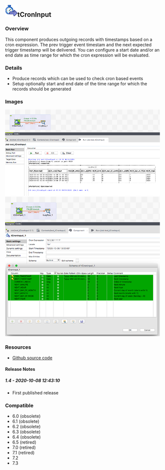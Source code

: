 ## <img src='./logo.jpg' width='40' height='40'>tCronInput

### Overview
This component produces outgoing records with timestamps based on a cron expression.
The prev trigger event timestam and the next expected trigger timestamp will be delivered.
You can configure a start date and/or an end date as time range for which the cron expression will be evaluated.
### Details
* Produce records which can be used to check cron based events
* Setup optionally start and end date of the time range for which the records should be generated
### Images
<a href='./screenshots/v_1.4__2.jpg'><img src='./screenshots/v_1.4__2.jpg' ></a>
<a href='./screenshots/v_1.4__1.jpg'><img src='./screenshots/v_1.4__1.jpg' ></a>


### Resources
 * <a href=https://github.com/jlolling/talendcomp_tCronInput>Github source code</a>

#### Release Notes

##### 1.4 - 2020-10-08 12:43:10
* First published release
### Compatible
 -  6.0 (obsolete)
 -   6.1 (obsolete)
 -   6.2 (obsolete)
 -   6.3 (obsolete)
 -   6.4 (obsolete)
 -  6.5 (retired)
 -  7.0 (retired)
 -  7.1 (retired)
 - 7.2
 - 7.3